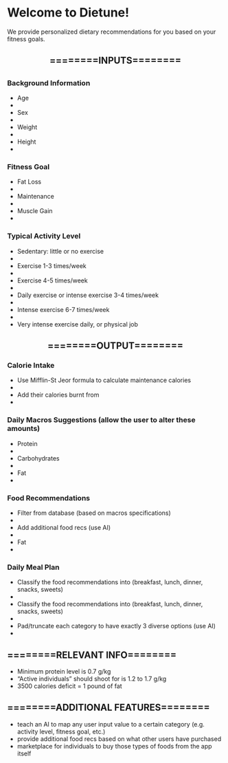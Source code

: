# Welcome to Dietune!

We provide personalized dietary recommendations for you based on your fitness goals. 

<center><h2>========INPUTS========<h2></center>

<h3>Background Information</h3>
<ul>
    <li> Age <li>
    <li> Sex <li>
    <li> Weight <li>
    <li> Height <li>
</ul>

<h3>Fitness Goal</h3>
<ul>
    <li> Fat Loss <li>
    <li> Maintenance <li>
    <li> Muscle Gain <li>
</ul>

<h3>Typical Activity Level</h3>
<ul>
    <li> Sedentary: little or no exercise <li>
    <li> Exercise 1-3 times/week <li>
    <li> Exercise 4-5 times/week <li>
    <li> Daily exercise or intense exercise 3-4 times/week <li>
    <li> Intense exercise 6-7 times/week <li>
    <li> Very intense exercise daily, or physical job </li>
</ul>


<center><h2>========OUTPUT========</h2></center>

<h3>Calorie Intake</h3>
<ul>
    <li> Use Mifflin-St Jeor formula to calculate maintenance calories <li>
    <li> Add their calories burnt from  <li>
</ul>

<h3>Daily Macros Suggestions (allow the user to alter these amounts)</h3>
<ul>
    <li> Protein <li>
    <li> Carbohydrates <li>
    <li> Fat <li>
</ul>

<h3>Food Recommendations</h3>
<ul>
    <li> Filter from database (based on macros specifications) <li>
    <li> Add additional food recs (use AI) <li>
    <li> Fat <li>
</ul>

<h3>Daily Meal Plan</h3>
<ul>
    <li> Classify the food recommendations into (breakfast, lunch, dinner, snacks, sweets) <li>
    <li> Classify the food recommendations into (breakfast, lunch, dinner, snacks, sweets) <li>
    <li> Pad/truncate each category to have exactly 3 diverse options (use AI) <li>
</ul>

<h2>========RELEVANT INFO========</h2>

<ul>
    <li>Minimum protein level is 0.7 g/kg</li>
    <li>“Active individuals” should shoot for is 1.2 to 1.7 g/kg</li>
    <li>3500 calories deficit = 1 pound of fat</li>
</ul>

<h2>========ADDITIONAL FEATURES========</h2>

<ul>
    <li> teach an AI to map any user input value to a certain category (e.g. activity level, fitness goal, etc.) </li>
    <li> provide additional food recs based on what other users have purchased </li>
    <li> marketplace for individuals to buy those types of foods from the app itself </li>
</ul>
